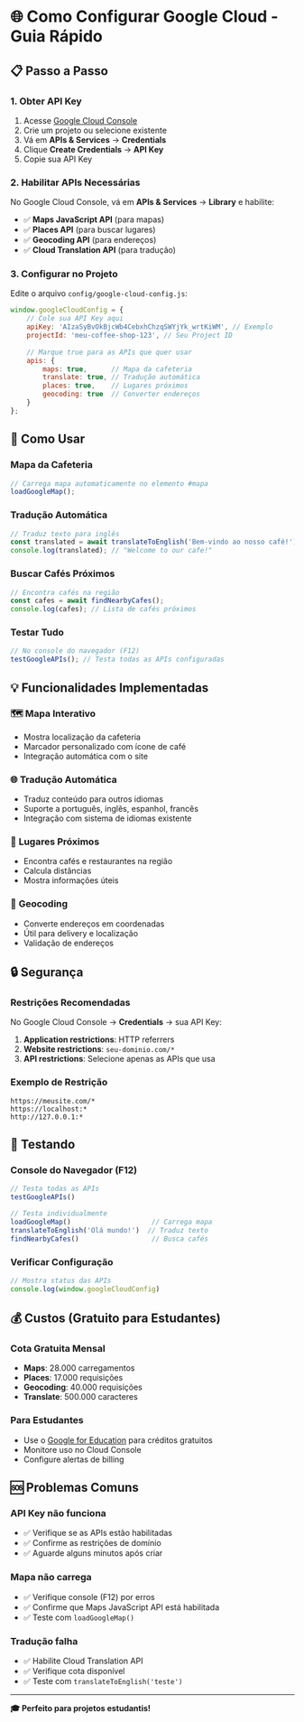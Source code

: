# 🌐 Como Configurar Google Cloud - Guia Rápido

## 📋 Passo a Passo

### 1. **Obter API Key**
1. Acesse [Google Cloud Console](https://console.cloud.google.com/)
2. Crie um projeto ou selecione existente
3. Vá em **APIs & Services** → **Credentials**
4. Clique **Create Credentials** → **API Key**
5. Copie sua API Key

### 2. **Habilitar APIs Necessárias**
No Google Cloud Console, vá em **APIs & Services** → **Library** e habilite:

- ✅ **Maps JavaScript API** (para mapas)
- ✅ **Places API** (para buscar lugares)
- ✅ **Geocoding API** (para endereços)
- ✅ **Cloud Translation API** (para tradução)

### 3. **Configurar no Projeto**
Edite o arquivo `config/google-cloud-config.js`:

```javascript
window.googleCloudConfig = {
    // Cole sua API Key aqui
    apiKey: 'AIzaSyBvOkBjcWb4CebxhChzqSWYjYk_wrtKiWM', // Exemplo
    projectId: 'meu-coffee-shop-123', // Seu Project ID
    
    // Marque true para as APIs que quer usar
    apis: {
        maps: true,      // Mapa da cafeteria
        translate: true, // Tradução automática
        places: true,    // Lugares próximos
        geocoding: true  // Converter endereços
    }
};
```

## 🚀 Como Usar

### **Mapa da Cafeteria**
```javascript
// Carrega mapa automaticamente no elemento #mapa
loadGoogleMap();
```

### **Tradução Automática**
```javascript
// Traduz texto para inglês
const translated = await translateToEnglish('Bem-vindo ao nosso café!');
console.log(translated); // "Welcome to our cafe!"
```

### **Buscar Cafés Próximos**
```javascript
// Encontra cafés na região
const cafes = await findNearbyCafes();
console.log(cafes); // Lista de cafés próximos
```

### **Testar Tudo**
```javascript
// No console do navegador (F12)
testGoogleAPIs(); // Testa todas as APIs configuradas
```

## 💡 Funcionalidades Implementadas

### 🗺️ **Mapa Interativo**
- Mostra localização da cafeteria
- Marcador personalizado com ícone de café
- Integração automática com o site

### 🌐 **Tradução Automática**
- Traduz conteúdo para outros idiomas
- Suporte a português, inglês, espanhol, francês
- Integração com sistema de idiomas existente

### 📍 **Lugares Próximos**
- Encontra cafés e restaurantes na região
- Calcula distâncias
- Mostra informações úteis

### 🎯 **Geocoding**
- Converte endereços em coordenadas
- Útil para delivery e localização
- Validação de endereços

## 🔒 Segurança

### **Restrições Recomendadas**
No Google Cloud Console → **Credentials** → sua API Key:

1. **Application restrictions**: HTTP referrers
2. **Website restrictions**: `seu-dominio.com/*`
3. **API restrictions**: Selecione apenas as APIs que usa

### **Exemplo de Restrição**
```
https://meusite.com/*
https://localhost:*
http://127.0.0.1:*
```

## 🧪 Testando

### **Console do Navegador (F12)**
```javascript
// Testa todas as APIs
testGoogleAPIs()

// Testa individualmente
loadGoogleMap()                    // Carrega mapa
translateToEnglish('Olá mundo!')  // Traduz texto
findNearbyCafes()                  // Busca cafés
```

### **Verificar Configuração**
```javascript
// Mostra status das APIs
console.log(window.googleCloudConfig)
```

## 💰 Custos (Gratuito para Estudantes)

### **Cota Gratuita Mensal**
- **Maps**: 28.000 carregamentos
- **Places**: 17.000 requisições  
- **Geocoding**: 40.000 requisições
- **Translate**: 500.000 caracteres

### **Para Estudantes**
- Use o [Google for Education](https://edu.google.com/) para créditos gratuitos
- Monitore uso no Cloud Console
- Configure alertas de billing

## 🆘 Problemas Comuns

### **API Key não funciona**
- ✅ Verifique se as APIs estão habilitadas
- ✅ Confirme as restrições de domínio
- ✅ Aguarde alguns minutos após criar

### **Mapa não carrega**
- ✅ Verifique console (F12) por erros
- ✅ Confirme que Maps JavaScript API está habilitada
- ✅ Teste com `loadGoogleMap()`

### **Tradução falha**
- ✅ Habilite Cloud Translation API
- ✅ Verifique cota disponível
- ✅ Teste com `translateToEnglish('teste')`

---

**🎓 Perfeito para projetos estudantis!**